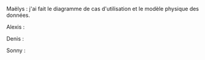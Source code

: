 Maëlys : j'ai fait le diagramme de cas d'utilisation et le modèle physique des données. 

Alexis :

Denis : 

Sonny :
